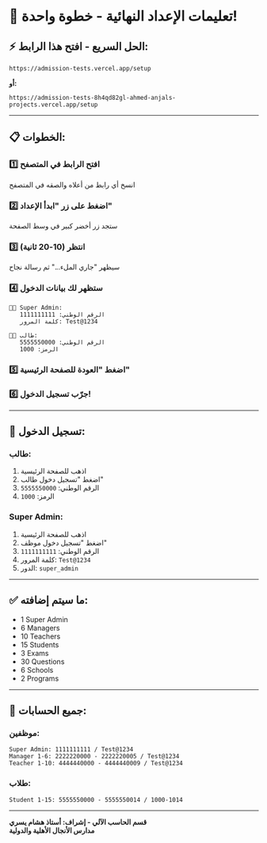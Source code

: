 # 🚀 تعليمات الإعداد النهائية - خطوة واحدة!

## ⚡ **الحل السريع - افتح هذا الرابط:**

```
https://admission-tests.vercel.app/setup
```

**أو:**

```
https://admission-tests-8h4qd82gl-ahmed-anjals-projects.vercel.app/setup
```

---

## 📋 **الخطوات:**

### **1️⃣ افتح الرابط في المتصفح**
انسخ أي رابط من أعلاه والصقه في المتصفح

### **2️⃣ اضغط على زر "ابدأ الإعداد"**
ستجد زر أخضر كبير في وسط الصفحة

### **3️⃣ انتظر (10-20 ثانية)**
سيظهر "جاري الملء..." ثم رسالة نجاح

### **4️⃣ ستظهر لك بيانات الدخول**
```
👨‍💼 Super Admin:
   الرقم الوطني: 1111111111
   كلمة المرور: Test@1234

👨‍🎓 طالب:
   الرقم الوطني: 5555550000
   الرمز: 1000
```

### **5️⃣ اضغط "العودة للصفحة الرئيسية"**

### **6️⃣ جرّب تسجيل الدخول!**

---

## 🎯 **تسجيل الدخول:**

### **طالب:**
1. اذهب للصفحة الرئيسية
2. اضغط "تسجيل دخول طالب"
3. الرقم الوطني: `5555550000`
4. الرمز: `1000`

### **Super Admin:**
1. اذهب للصفحة الرئيسية
2. اضغط "تسجيل دخول موظف"
3. الرقم الوطني: `1111111111`
4. كلمة المرور: `Test@1234`
5. الدور: `super_admin`

---

## ✅ **ما سيتم إضافته:**

- 1 Super Admin
- 6 Managers
- 10 Teachers
- 15 Students
- 3 Exams
- 30 Questions
- 6 Schools
- 2 Programs

---

## 🔐 **جميع الحسابات:**

### **موظفين:**
```
Super Admin: 1111111111 / Test@1234
Manager 1-6: 2222220000 - 2222220005 / Test@1234
Teacher 1-10: 4444440000 - 4444440009 / Test@1234
```

### **طلاب:**
```
Student 1-15: 5555550000 - 5555550014 / 1000-1014
```

---

**قسم الحاسب الآلي - إشراف: أستاذ هشام يسري**  
**مدارس الأنجال الأهلية والدولية**


